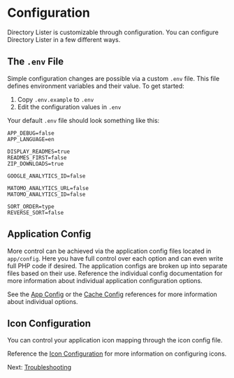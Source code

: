 # Configuration

Directory Lister is customizable through configuration. You can configure Directory Lister in a few different ways.

## The `.env` File

Simple configuration changes are possible via a custom `.env` file. This file defines environment variables and their value. To get started:

1. Copy `.env.example` to `.env`
2. Edit the configuration values in `.env`

Your default `.env` file should look something like this:

```text
APP_DEBUG=false
APP_LANGUAGE=en

DISPLAY_READMES=true
READMES_FIRST=false
ZIP_DOWNLOADS=true

GOOGLE_ANALYTICS_ID=false

MATOMO_ANALYTICS_URL=false
MATOMO_ANALYTICS_ID=false

SORT_ORDER=type
REVERSE_SORT=false
```

## Application Config

More control can be achieved via the application config files located in `app/config`. Here you have full control over each option and can even write full PHP code if desired. The application configs are broken up into separate files based on their use. Reference the individual config documentation for more information about individual application configuration options.

See the [App Config](https://github.com/DirectoryLister/DirectoryLister/wiki/App-Config-Reference) or the [Cache Config](https://github.com/DirectoryLister/DirectoryLister/wiki/Cache-Config-Reference) references for more information about individual options.

## Icon Configuration

You can control your application icon mapping through the icon config file.

Reference the [Icon Configuration](https://github.com/DirectoryLister/DirectoryLister/wiki/Icon-Configuration) for more information on configuring icons.

Next: [Troubleshooting](https://github.com/DirectoryLister/DirectoryLister/wiki/Troubleshooting)

